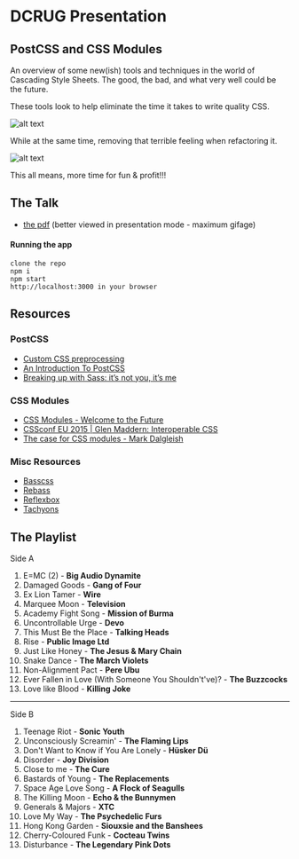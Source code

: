 # DCRUG Presentation

## PostCSS and CSS Modules

An overview of some new(ish) tools and techniques in the world of Cascading Style Sheets. The good, the bad, and what very well could be the future.

These tools look to help eliminate the time it takes to write quality CSS.

![alt text](http://lh3.ggpht.com/-7mLGeB7aN4k/U97lgtHmyHI/AAAAAAAAAnU/TWKSHFpCYyk/css-sucks-working-with-css_thumb%25255B2%25255D.gif?imgmax=800)

While at the same time, removing that terrible feeling when refactoring it.

![alt text](http://img.pandawhale.com/58061-wwwfunnypictureblogcom-VzH9.gif)

This all means, more time for fun & profit!!!

## The Talk

- [the pdf](https://github.com/marchdoe/dcrug/blob/master/postcss-and-css-modules-doug-march.pdf)
(better viewed in presentation mode - maximum gifage)

#### Running the app

```
clone the repo
npm i
npm start
http://localhost:3000 in your browser
```


## Resources

### PostCSS

- [Custom CSS preprocessing](http://nicolasgallagher.com/custom-css-preprocessing/)
- [An Introduction To PostCSS](https://www.smashingmagazine.com/2015/12/introduction-to-postcss/)
- [Breaking up with Sass: it’s not you, it’s me](https://benfrain.com/breaking-up-with-sass-postcss/)


### CSS Modules

- [CSS Modules - Welcome to the Future](http://glenmaddern.com/articles/css-modules)
- [CSSconf EU 2015 | Glen Maddern: Interoperable CSS](https://www.youtube.com/watch?v=aIyhhHTmsXE)
- [The case for CSS modules - Mark Dalgleish](https://www.youtube.com/watch?v=zR1lOuyQEt8)

### Misc Resources
- [Basscss](http://basscss.com)
- [Rebass](http://jxnblk.com/rebass/)
- [Reflexbox](http://jxnblk.com/reflexbox/)
- [Tachyons](http://tachyons.io/)


## The Playlist

Side A

1. E=MC (2) - **Big Audio Dynamite**
2. Damaged Goods - **Gang of Four**
3. Ex Lion Tamer - **Wire**
4. Marquee Moon - **Television**
5. Academy Fight Song - **Mission of Burma**
6. Uncontrollable Urge - **Devo**
7. This Must Be the Place - **Talking Heads**
8. Rise - **Public Image Ltd**
9. Just Like Honey - **The Jesus & Mary Chain**
10. Snake Dance - **The March Violets**
11. Non-Alignment Pact - **Pere Ubu**
12. Ever Fallen in Love (With Someone You Shouldn't've)? - **The Buzzcocks**
11. Love like Blood - **Killing Joke**

---

Side B

1. Teenage Riot - **Sonic Youth**
2. Unconsciously Screamin' - **The Flaming Lips**
3. Don't Want to Know if You Are Lonely - **Hüsker Dü**
4. Disorder - **Joy Division**
5. Close to me - **The Cure**
6. Bastards of Young - **The Replacements**
7. Space Age Love Song - **A Flock of Seagulls**
8. The Killing Moon - **Echo & the Bunnymen**
9. Generals & Majors - **XTC**
10. Love My Way - **The Psychedelic Furs**
11. Hong Kong Garden - **Siouxsie and the Banshees**
12. Cherry-Coloured Funk - **Cocteau Twins**
13. Disturbance - **The Legendary Pink Dots**
